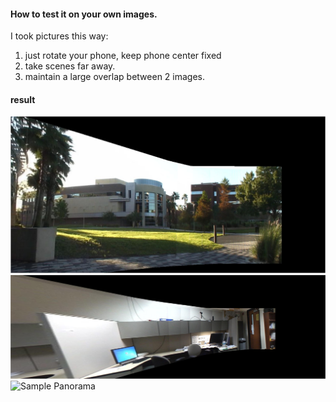 #### How to test it on your own images.

I took pictures this way:
1. just rotate your phone, keep phone center fixed
2. take scenes far away.
3. maintain a large overlap between 2 images.


#### result

![Sample Panorama](results/mov2_result.png)
![Sample Panorama](results/mov3_result.png)
![Sample Panorama](results/ultra_result.png)